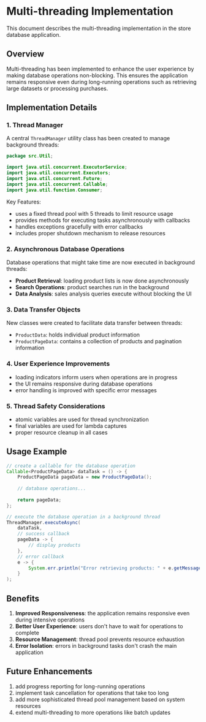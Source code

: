 # Multi-threading Implementation

This document describes the multi-threading implementation in the store database application.

## Overview

Multi-threading has been implemented to enhance the user experience by making database operations non-blocking. This ensures the application remains responsive even during long-running operations such as retrieving large datasets or processing purchases.

## Implementation Details

### 1. Thread Manager

A central `ThreadManager` utility class has been created to manage background threads:

```java
package src.Util;

import java.util.concurrent.ExecutorService;
import java.util.concurrent.Executors;
import java.util.concurrent.Future;
import java.util.concurrent.Callable;
import java.util.function.Consumer;
```

Key Features:
- uses a fixed thread pool with 5 threads to limit resource usage
- provides methods for executing tasks asynchronously with callbacks
- handles exceptions gracefully with error callbacks
- includes proper shutdown mechanism to release resources

### 2. Asynchronous Database Operations

Database operations that might take time are now executed in background threads:

- **Product Retrieval**: loading product lists is now done asynchronously
- **Search Operations**: product searches run in the background
- **Data Analysis**: sales analysis queries execute without blocking the UI

### 3. Data Transfer Objects

New classes were created to facilitate data transfer between threads:

- `ProductData`: holds individual product information
- `ProductPageData`: contains a collection of products and pagination information

### 4. User Experience Improvements

- loading indicators inform users when operations are in progress
- the UI remains responsive during database operations
- error handling is improved with specific error messages

### 5. Thread Safety Considerations

- atomic variables are used for thread synchronization
- final variables are used for lambda captures
- proper resource cleanup in all cases

## Usage Example

```java
// create a callable for the database operation
Callable<ProductPageData> dataTask = () -> {
    ProductPageData pageData = new ProductPageData();
    
    // database operations...
    
    return pageData;
};

// execute the database operation in a background thread
ThreadManager.executeAsync(
    dataTask,
    // success callback
    pageData -> {
        // display products
    },
    // error callback
    e -> {
        System.err.println("Error retrieving products: " + e.getMessage());
    }
);
```

## Benefits

1. **Improved Responsiveness**: the application remains responsive even during intensive operations
2. **Better User Experience**: users don't have to wait for operations to complete
3. **Resource Management**: thread pool prevents resource exhaustion
4. **Error Isolation**: errors in background tasks don't crash the main application

## Future Enhancements

1. add progress reporting for long-running operations
2. implement task cancellation for operations that take too long
3. add more sophisticated thread pool management based on system resources
4. extend multi-threading to more operations like batch updates
